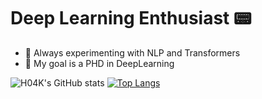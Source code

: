 # Deep Learning Enthusiast 📟

- 🔭 Always experimenting with NLP and Transformers
- 🌱 My goal is a PHD in DeepLearning 


![H04K's GitHub stats](https://github-readme-stats.vercel.app/api?username=H04K&show_icons=true&theme=dark)                             [![Top Langs](https://github-readme-stats.vercel.app/api/top-langs/?username=H04K&theme=dark&layout=compact)](https://github.com/anuraghazra/github-readme-stats)
